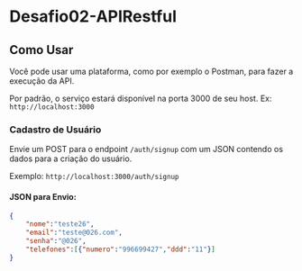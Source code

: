 # Desafio02-APIRestful

## Como Usar

Você pode usar uma plataforma, como por exemplo o Postman, para fazer a execução da API.

Por padrão, o serviço estará disponível na porta 3000 de seu host. Ex: `http://localhost:3000`

### Cadastro de Usuário

Envie um POST para o endpoint `/auth/signup` com um JSON contendo os dados para a criação do usuário.

Exemplo: `http://localhost:3000/auth/signup`

#### JSON para Envio:

```json
{
	"nome":"teste26",
  	"email":"teste@026.com",
  	"senha":"@026",
  	"telefones":[{"numero":"996699427","ddd":"11"}]
}
